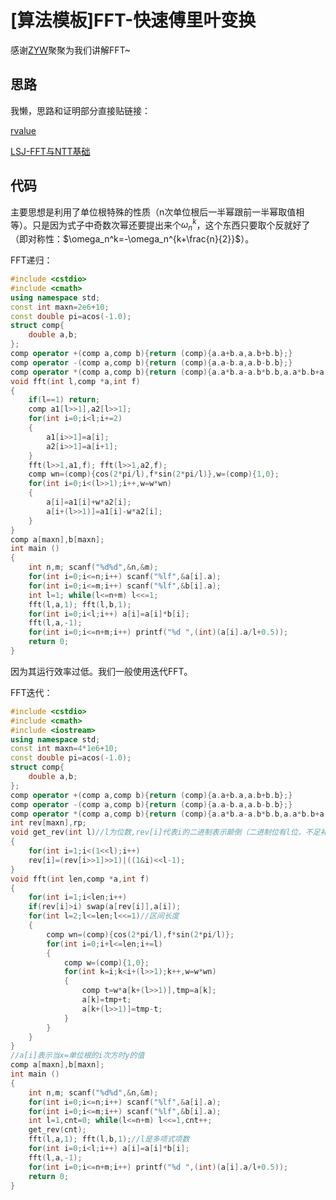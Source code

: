 # [算法模板]FFT-快速傅里叶变换

感谢[ZYW](https://blog.csdn.net/weixin_45313881)聚聚为我们讲解FFT~

## 思路

我懒，思路和证明部分直接贴链接：

[rvalue](https://www.cnblogs.com/rvalue/p/7351400.html)

[LSJ-FFT与NTT基础](https://0x131cc05.github.io/2019/03/11/FFT%E4%B8%8ENTT%E5%9F%BA%E7%A1%80/)

## 代码

主要思想是利用了单位根特殊的性质（n次单位根后一半幂跟前一半幂取值相等）。只是因为式子中奇数次幂还要提出来个$\omega_n^k$，这个东西只要取个反就好了（即对称性：$\omega_n^k=-\omega_n^{k+\frac{n}{2}}$）。

FFT递归：

```cpp
#include <cstdio>
#include <cmath>
using namespace std;
const int maxn=2e6+10;
const double pi=acos(-1.0);
struct comp{
	double a,b;
};
comp operator +(comp a,comp b){return (comp){a.a+b.a,a.b+b.b};}
comp operator -(comp a,comp b){return (comp){a.a-b.a,a.b-b.b};}
comp operator *(comp a,comp b){return (comp){a.a*b.a-a.b*b.b,a.a*b.b+a.b*b.a};}
void fft(int l,comp *a,int f)
{
	if(l==1) return;
	comp a1[l>>1],a2[l>>1];
	for(int i=0;i<l;i+=2)
	{
		a1[i>>1]=a[i];
		a2[i>>1]=a[i+1];
	}
	fft(l>>1,a1,f); fft(l>>1,a2,f);
	comp wn=(comp){cos(2*pi/l),f*sin(2*pi/l)},w=(comp){1,0};
	for(int i=0;i<(l>>1);i++,w=w*wn)
	{
		a[i]=a1[i]+w*a2[i];
		a[i+(l>>1)]=a1[i]-w*a2[i];
	}
}
comp a[maxn],b[maxn];
int main ()
{
	int n,m; scanf("%d%d",&n,&m);
	for(int i=0;i<=n;i++) scanf("%lf",&a[i].a);
	for(int i=0;i<=m;i++) scanf("%lf",&b[i].a);
	int l=1; while(l<=n+m) l<<=1;
	fft(l,a,1); fft(l,b,1);
	for(int i=0;i<l;i++) a[i]=a[i]*b[i];
	fft(l,a,-1);
	for(int i=0;i<=n+m;i++) printf("%d ",(int)(a[i].a/l+0.5));
	return 0;
}
```

因为其运行效率过低。我们一般使用迭代FFT。

FFT迭代：

```cpp
#include <cstdio>
#include <cmath>
#include <iostream> 
using namespace std;
const int maxn=4*1e6+10;
const double pi=acos(-1.0);
struct comp{
	double a,b;
};
comp operator +(comp a,comp b){return (comp){a.a+b.a,a.b+b.b};}
comp operator -(comp a,comp b){return (comp){a.a-b.a,a.b-b.b};}
comp operator *(comp a,comp b){return (comp){a.a*b.a-a.b*b.b,a.a*b.b+a.b*b.a};}
int rev[maxn],rp;
void get_rev(int l)//l为位数,rev[i]代表i的二进制表示颠倒（二进制位有l位，不足补0） 
{
	for(int i=1;i<(1<<l);i++)
	rev[i]=(rev[i>>1]>>1)|((1&i)<<l-1);
}
void fft(int len,comp *a,int f)
{
	for(int i=1;i<len;i++)
	if(rev[i]>i) swap(a[rev[i]],a[i]);
	for(int l=2;l<=len;l<<=1)//区间长度 
	{
		comp wn=(comp){cos(2*pi/l),f*sin(2*pi/l)};	
		for(int i=0;i+l<=len;i+=l)
		{
			comp w=(comp){1,0};
			for(int k=i;k<i+(l>>1);k++,w=w*wn)
			{
				comp t=w*a[k+(l>>1)],tmp=a[k];
				a[k]=tmp+t;
				a[k+(l>>1)]=tmp-t;
			}
		}
	}			 
}
//a[i]表示当x=单位根的i次方时y的值 
comp a[maxn],b[maxn];
int main ()
{
	int n,m; scanf("%d%d",&n,&m);
	for(int i=0;i<=n;i++) scanf("%lf",&a[i].a);
	for(int i=0;i<=m;i++) scanf("%lf",&b[i].a);
	int l=1,cnt=0; while(l<=n+m) l<<=1,cnt++;
	get_rev(cnt);
	fft(l,a,1); fft(l,b,1);//l是多项式项数
	for(int i=0;i<l;i++) a[i]=a[i]*b[i];
	fft(l,a,-1);
	for(int i=0;i<=n+m;i++) printf("%d ",(int)(a[i].a/l+0.5));
	return 0;
}
```

